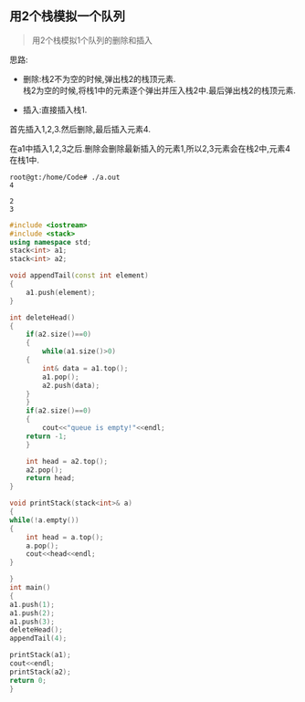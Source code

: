 ## 用2个栈模拟一个队列  

> 用2个栈模拟1个队列的删除和插入

思路:  
- 删除:栈2不为空的时候,弹出栈2的栈顶元素.  
栈2为空的时候,将栈1中的元素逐个弹出并压入栈2中.最后弹出栈2的栈顶元素.  
    
- 插入:直接插入栈1.  
   
  
首先插入1,2,3.然后删除,最后插入元素4.    
  
在a1中插入1,2,3之后.删除会删除最新插入的元素1,所以2,3元素会在栈2中,元素4在栈1中.
```
root@gt:/home/Code# ./a.out 
4

2
3
```
  
```cpp
#include <iostream>
#include <stack>
using namespace std;
stack<int> a1;
stack<int> a2;

void appendTail(const int element)
{
    a1.push(element);
}

int deleteHead()
{
    if(a2.size()==0)
    {
        while(a1.size()>0)
	{
	    int& data = a1.top();
	    a1.pop();
	    a2.push(data);
	}
    }
    if(a2.size()==0)
    {
        cout<<"queue is empty!"<<endl;
	return -1;
    }

    int head = a2.top();
    a2.pop();
    return head;
}

void printStack(stack<int>& a)
{
while(!a.empty())
{
    int head = a.top();
    a.pop();
    cout<<head<<endl;
}

}
int main()
{
a1.push(1);
a1.push(2);
a1.push(3);
deleteHead();
appendTail(4);

printStack(a1);
cout<<endl;
printStack(a2);
return 0;
}

```
